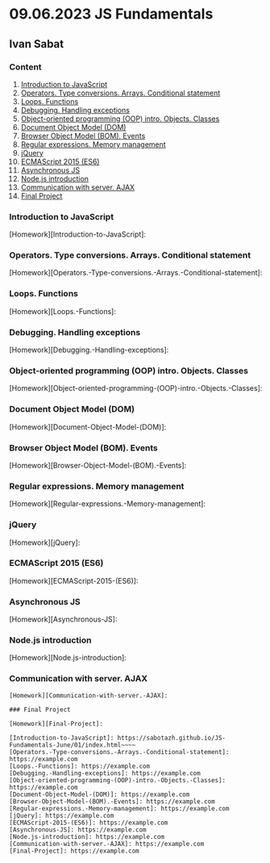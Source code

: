 # 09.06.2023 JS Fundamentals

## Ivan Sabat

### Content

1. [Introduction to JavaScript](#introduction-to-javascript)
2. [Operators. Type conversions. Arrays. Conditional statement](#operators-type-conversions-arrays-conditional-statement)
3. [Loops. Functions](#loops-functions)
4. [Debugging. Handling exceptions](#debugging-handling-exceptions)
5. [Object-oriented programming (OOP) intro. Objects. Classes](#object-oriented-programming-oop-intro-objects-classes)
6. [Document Object Model (DOM)](#document-object-model-dom)
7. [Browser Object Model (BOM). Events](#browser-object-model-bom-events)
8. [Regular expressions. Memory management](#regular-expressions-memory-management)
9. [jQuery](#jquery)
10. [ECMAScript 2015 (ES6)](#ecmascript-2015-es6)
11. [Asynchronous JS](#asynchronous-js)
12. [Node.js introduction](#nodejs-introduction)
13. [Communication with server. AJAX](#communication-with-server-ajax)
14. [Final Project](#final-project)

### Introduction to JavaScript

[Homework][Introduction-to-JavaScript]:

### Operators. Type conversions. Arrays. Conditional statement

[Homework][Operators.-Type-conversions.-Arrays.-Conditional-statement]:

### Loops. Functions

[Homework][Loops.-Functions]:

### Debugging. Handling exceptions

[Homework][Debugging.-Handling-exceptions]:

### Object-oriented programming (OOP) intro. Objects. Classes

[Homework][Object-oriented-programming-(OOP)-intro.-Objects.-Classes]:

### Document Object Model (DOM)

[Homework][Document-Object-Model-(DOM)]:

### Browser Object Model (BOM). Events

[Homework][Browser-Object-Model-(BOM).-Events]:

### Regular expressions. Memory management

[Homework][Regular-expressions.-Memory-management]:

### jQuery

[Homework][jQuery]:

### ECMAScript 2015 (ES6)

[Homework][ECMAScript-2015-(ES6)]:

### Asynchronous JS

[Homework][Asynchronous-JS]:

### Node.js introduction

[Homework][Node.js-introduction]:

### Communication with server. AJAX
~~~~~~~~
[Homework][Communication-with-server.-AJAX]:

### Final Project

[Homework][Final-Project]:

[Introduction-to-JavaScript]: https://sabotazh.github.io/JS-Fundamentals-June/01/index.html~~~~
[Operators.-Type-conversions.-Arrays.-Conditional-statement]: https://example.com
[Loops.-Functions]: https://example.com
[Debugging.-Handling-exceptions]: https://example.com
[Object-oriented-programming-(OOP)-intro.-Objects.-Classes]: https://example.com
[Document-Object-Model-(DOM)]: https://example.com
[Browser-Object-Model-(BOM).-Events]: https://example.com
[Regular-expressions.-Memory-management]: https://example.com
[jQuery]: https://example.com
[ECMAScript-2015-(ES6)]: https://example.com
[Asynchronous-JS]: https://example.com
[Node.js-introduction]: https://example.com
[Communication-with-server.-AJAX]: https://example.com
[Final-Project]: https://example.com
